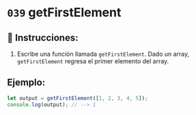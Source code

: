 # `039` getFirstElement

## 📝 Instrucciones:

1. Escribe una función llamada `getFirstElement`. Dado un array, `getFirstElement` regresa el primer elemento del array.


## Ejemplo:

```Javascript
let output = getFirstElement([1, 2, 3, 4, 5]);
console.log(output); // --> 1
```
